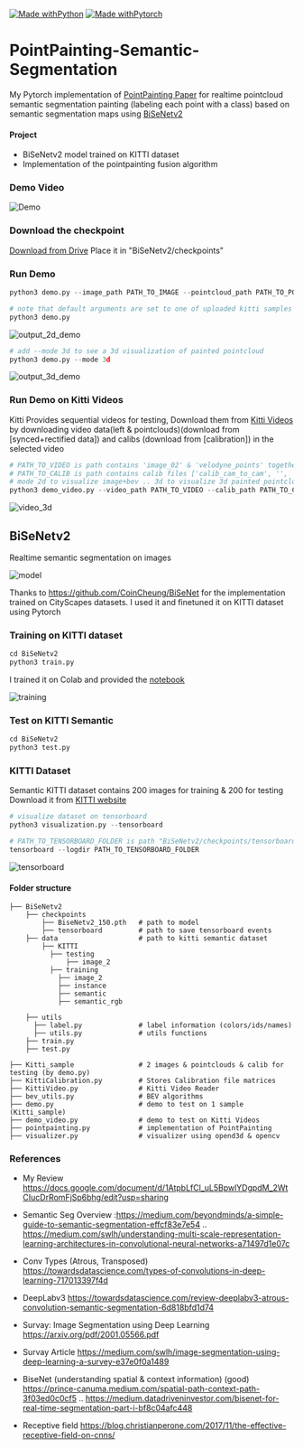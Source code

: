 [![Made withPython](https://img.shields.io/badge/Made%20with-python-407eaf?style=for-the-badge&logo=python)](https://www.python.org/)
[![Made withPytorch](https://img.shields.io/badge/Made%20with-pytorch-ee4c2c?style=for-the-badge&logo=pytorch)](https://www.pytorch.org/)
# PointPainting-Semantic-Segmentation

My Pytorch implementation of [PointPainting Paper](https://arxiv.org/abs/1911.10150) for realtime pointcloud semantic segmentation painting (labeling each point with a class) based on semantic segmentation maps using [BiSeNetv2](https://arxiv.org/abs/1808.00897) 

#### Project

- BiSeNetv2 model trained on KITTI dataset 
- Implementation of the pointpainting fusion algorithm

### Demo Video
![Demo](images/video.gif)

### Download the checkpoint
[Download from Drive](https://drive.google.com/file/d/10-WxqSmyFKW72_1D-2vwu7BzUFlCOwgb/view?usp=sharing)
Place it in "BiSeNetv2/checkpoints"

### Run Demo
```python
python3 demo.py --image_path PATH_TO_IMAGE --pointcloud_path PATH_TO_POINTCLOUD --calib_path PATH_TO_CALIB --weights_path PATH_TO_MODEL_WEIGHTS

# note that default arguments are set to one of uploaded kitti samples so you can run it as
python3 demo.py
```
![output_2d_demo](images/2d.png)

```python
# add --mode 3d to see a 3d visualization of painted pointcloud
python3 demo.py --mode 3d
```
![output_3d_demo](images/3d.gif)


### Run Demo on Kitti Videos
Kitti Provides sequential videos for testing, Download them from [Kitti Videos]() by downloading video data(left & pointclouds)(download from [synced+rectified data]) and calibs (download from [calibration])
in the selected video


```python
# PATH_TO_VIDEO is path contains 'image_02' & 'velodyne_points' together
# PATH_TO_CALIB is path contains calib files ['calib_cam_to_cam', '', '']
# mode 2d to visualize image+bev .. 3d to visualize 3d painted pointcloud
python3 demo_video.py --video_path PATH_TO_VIDEO --calib_path PATH_TO_CALIB --mode 3d
```
![video_3d](images/video_3d.gif)


## BiSeNetv2
Realtime semantic segmentation on images

![model](images/model.png)

Thanks to https://github.com/CoinCheung/BiSeNet for the implementation trained on CityScapes datasets.
I used it and finetuned it on KITTI dataset using Pytorch

### Training on KITTI dataset
```python
cd BiSeNetv2
python3 train.py 
```
I trained it on Colab and provided the [notebook](https://github.com/AmrElsersy/PointPainting/blob/master/BiSeNetv2/BiseNet_Train.ipynb) 

![training](images/training.png)

### Test on KITTI Semantic
```python
cd BiSeNetv2
python3 test.py 
```

### KITTI Dataset
Semantic KITTI dataset contains 200 images for training & 200 for testing <br>
Download it from [KITTI website](http://www.cvlibs.net/datasets/kitti/eval_semseg.php?benchmark=semantics2015)

```python
# visualize dataset on tensorboard
python3 visualization.py --tensorboard

# PATH_TO_TENSORBOARD_FOLDER is path "BiSeNetv2/checkpoints/tensorboard/"
tensorboard --logdir PATH_TO_TENSORBOARD_FOLDER
```
![tensorboard](images/tensorboard.png)


#### Folder structure    
    ├── BiSeNetv2
	    ├── checkpoints
    		├── BiseNetv2_150.pth 	# path to model
		    ├── tensorboard 		# path to save tensorboard events
	    ├── data 					# path to kitti semantic dataset
	        ├── KITTI
              ├── testing
	              ├── image_2
              ├── training
                ├── image_2
                ├── instance
                ├── semantic
                ├── semantic_rgb
	    
        ├── utils
          ├── label.py 				# label information (colors/ids/names)
          ├── utils.py 				# utils functions
        ├── train.py
        ├── test.py
        
    ├── Kitti_sample				# 2 images & pointclouds & calib for testing (by demo.py)
    ├── KittiCalibration.py 		# Stores Calibration file matrices 
    ├── KittiVideo.py 				# Kitti Video Reader
    ├── bev_utils.py 				# BEV algorithms
    ├── demo.py 					# demo to test on 1 sample (Kitti_sample)
    ├── demo_video.py 				# demo to test on Kitti Videos
    ├── pointpainting.py 			# implementation of PointPainting
    ├── visualizer.py 				# visualizer using opend3d & opencv


### References
- My Review https://docs.google.com/document/d/1AtpbLfCl_uL5BpwlYDgpdM_2WtCIucDrRomFjSp6bhg/edit?usp=sharing

- Semantic Seg Overview :https://medium.com/beyondminds/a-simple-guide-to-semantic-segmentation-effcf83e7e54 .. https://medium.com/swlh/understanding-multi-scale-representation-learning-architectures-in-convolutional-neural-networks-a71497d1e07c

- Conv Types (Atrous, Transposed) https://towardsdatascience.com/types-of-convolutions-in-deep-learning-717013397f4d

- DeepLabv3 https://towardsdatascience.com/review-deeplabv3-atrous-convolution-semantic-segmentation-6d818bfd1d74

- Survay: Image Segmentation using Deep Learning https://arxiv.org/pdf/2001.05566.pdf
- Survay Article https://medium.com/swlh/image-segmentation-using-deep-learning-a-survey-e37e0f0a1489

- BiseNet (understanding spatial & context information) (good) https://prince-canuma.medium.com/spatial-path-context-path-3f03ed0c0cf5 .. https://medium.datadriveninvestor.com/bisenet-for-real-time-segmentation-part-i-bf8c04afc448

- Receptive field https://blog.christianperone.com/2017/11/the-effective-receptive-field-on-cnns/	
